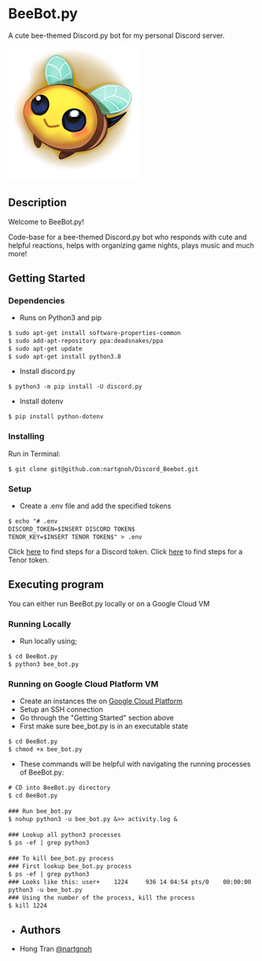 # BeeBot.py

A cute bee-themed Discord.py bot for my personal Discord server.

![BeeBot](SmileBee.png)

## Description

Welcome to BeeBot.py!

Code-base for a bee-themed Discord.py bot who responds with cute and helpful reactions, helps with organizing game nights, plays music and much more!

## Getting Started

### Dependencies

* Runs on Python3 and pip
```
$ sudo apt-get install software-properties-common
$ sudo add-apt-repository ppa:deadsnakes/ppa
$ sudo apt-get update
$ sudo apt-get install python3.8
```

* Install discord.py
```
$ python3 -m pip install -U discord.py
```
* Install dotenv
```
$ pip install python-dotenv
```
  
### Installing

Run in Terminal:
```
$ git clone git@github.com:nartgnoh/Discord_Beebot.git
```

### Setup

* Create a .env file and add the specified tokens
```
$ echo "# .env
DISCORD_TOKEN=$INSERT DISCORD TOKEN$
TENOR_KEY=$INSERT TENOR TOKEN$" > .env
```
Click [here](https://discord.com/developers/applications/) to find steps for a Discord token.
Click [here](https://tenor.com/gifapi) to find steps for a Tenor token.

## Executing program

You can either run BeeBot.py locally or on a Google Cloud VM
### Running Locally

* Run locally using;
```
$ cd BeeBot.py
$ python3 bee_bot.py
```

### Running on Google Cloud Platform VM

* Create an instances the on [Google Cloud Platform](https://console.cloud.google.com/compute/instances)
* Setup an SSH connection
* Go through the "Getting Started" section above
* First make sure bee_bot.py is in an executable state
```
$ cd BeeBot.py
$ chmod +x bee_bot.py
```
* These commands will be helpful with navigating the running processes of BeeBot.py:
```
# CD into BeeBot.py directory
$ cd BeeBot.py

### Run bee_bot.py
$ nohup python3 -u bee_bot.py &>> activity.log &

### Lookup all python3 processes
$ ps -ef | grep python3

### To kill bee_bot.py process
### First lookup bee_bot.py process
$ ps -ef | grep python3
### Looks like this: user+    1224     936 14 04:54 pts/0    00:00:00 python3 -u bee_bot.py
### Using the number of the process, kill the process
$ kill 1224
```
* ## Authors

* Hong Tran [@nartgnoh](https://github.com/nartgnoh)
